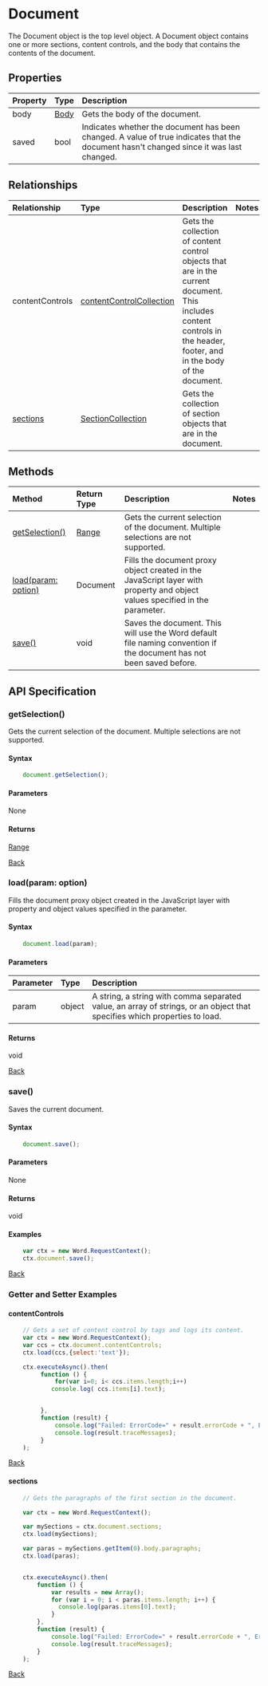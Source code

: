 # Document 
The Document object is the top level object. A Document object contains one or more 
sections, content controls, and the body that contains the contents of the document.

## Properties

| Property         | Type    |Description|
|:-----------------|:--------|:----------|
|body|  [Body](body.md)   |Gets the body of the document. | 
|saved|  bool | Indicates whether the document has been changed. A value of true indicates that the document hasn't changed since it was last changed. | 



## Relationships

| Relationship     | Type    |Description|Notes  |
|:-----------------|:--------|:----------|:------|
|contentControls| [contentControlCollection](contentControlCollection.md)  | Gets the collection of content control objects that are in the current document. This includes content controls in the header, footer, and in the body of the document. | 
|[sections](#sections)| [SectionCollection](sectionCollection.md) | Gets the collection of section objects that are in the document. |


## Methods


| Method     | Return Type    |Description|Notes  |
|:-----------------|:--------|:----------|:------|
|[getSelection()](#getselection)| [Range](range.md) |Gets the current selection of the document. Multiple selections are not supported. |
|[load(param: option)](#loadparam-option)| Document | Fills the document proxy object created in the JavaScript layer with property and object values specified in the parameter.  |
|[save()](#save)| void | Saves the document. This will use the Word default file naming convention if the document has not been saved before. |     

## API Specification

### getSelection()

Gets the current selection of the document. Multiple selections are not supported.

#### Syntax

```js
    document.getSelection();
```

#### Parameters

None

#### Returns

[Range](range.md)

[Back](#methods)

### load(param: option)

Fills the document proxy object created in the JavaScript layer with property and object values specified in the parameter.

#### Syntax

```js
    document.load(param);
```

#### Parameters
| Parameter       | Type    |Description|
|:---------------|:--------|:----------|
|param|object| A string, a string with comma separated value, an array of strings, or an object that specifies which properties to load.  |

#### Returns

void


[Back](#methods)



### save()

Saves the current document. 

#### Syntax

```js
    document.save();
```

#### Parameters 

None

#### Returns

void

#### Examples

```js
    var ctx = new Word.RequestContext();
    ctx.document.save();
```
[Back](#methods)




### Getter and Setter Examples

#### contentControls

```js
    // Gets a set of content control by tags and logs its content.
    var ctx = new Word.RequestContext();
    var ccs = ctx.document.contentControls;
    ctx.load(ccs,{select:'text'});

    ctx.executeAsync().then(
         function () {
             for(var i=0; i< ccs.items.length;i++)
            console.log( ccs.items[i].text);


         },
         function (result) {
             console.log("Failed: ErrorCode=" + result.errorCode + ", ErrorMessage=" + result.errorMessage);
             console.log(result.traceMessages);
         }
    );

```
[Back](#relationships)

#### sections

```js
    // Gets the paragraphs of the first section in the document.

    var ctx = new Word.RequestContext();

    var mySections = ctx.document.sections;
    ctx.load(mySections);

    var paras = mySections.getItem(0).body.paragraphs;
    ctx.load(paras);


    ctx.executeAsync().then(
        function () {
            var results = new Array();
            for (var i = 0; i < paras.items.length; i++) {
              console.log(paras.items[0].text);
            }  
        },
        function (result) {
            console.log("Failed: ErrorCode=" + result.errorCode + ", ErrorMessage=" + result.errorMessage);
            console.log(result.traceMessages);
        }
    );
```
[Back](#relationships)

